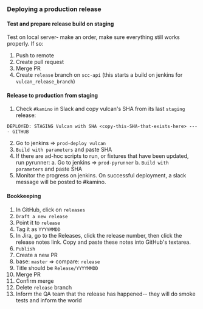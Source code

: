 ### Deploying a production release

#### Test and prepare release build on staging

Test on local server- make an order, make sure everything still works properly. If so:

1. Push to remote
2. Create pull request
3. Merge PR
4. Create `release` branch on `scc-api` (this starts a build on jenkins for `vulcan_release_branch`)

#### Release to production from staging

1. Check `#kamino` in Slack and copy vulcan's SHA from its last `staging` release:
```
DEPLOYED: STAGING Vulcan with SHA <copy-this-SHA-that-exists-here> ---- GITHUB
```
2. Go to jenkins => `prod-deploy vulcan`
3. `Build with parameters` and paste SHA
4. If there are ad-hoc scripts to run, or fixtures that have been updated, run pyrunner:
    a. Go to jenkins => `prod-pyrunner`
    b. `Build with parameters` and paste SHA
5. Monitor the progress on jenkins. On successful deployment, a slack message will be posted to #kamino.

#### Bookkeeping

1. In GitHub, click on `releases`
2. `Draft a new release`
3. Point it to `release`
4. Tag it as `YYYYMMDD`
5. In Jira, go to the Releases, click the release number, then click the release notes link. Copy and paste these notes into GitHub's textarea.
6. `Publish`
7. Create a new PR
8. base: `master` => compare: `release`
9. Title should be `Release/YYYYMMDD`
10. Merge PR
11. Confirm merge
12. Delete `release` branch
13. Inform the QA team that the release has happened-- they will do smoke tests and inform the world
